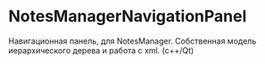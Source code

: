 NotesManagerNavigationPanel
===========================

Навигационная панель, для NotesManager. Собственная модель иерархического дерева и работа с xml. (c++/Qt)
